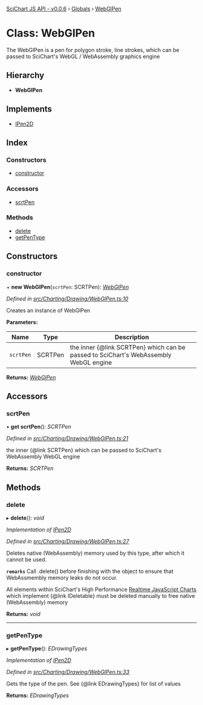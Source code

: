 [SciChart JS API - v0.0.6](../README.md) › [Globals](../globals.md) › [WebGlPen](webglpen.md)

# Class: WebGlPen

The WebGlPen is a pen for polygon stroke, line strokes, which can be passed to SciChart's WebGL / WebAssembly graphics engine

## Hierarchy

* **WebGlPen**

## Implements

* [IPen2D](../interfaces/ipen2d.md)

## Index

### Constructors

* [constructor](webglpen.md#constructor)

### Accessors

* [scrtPen](webglpen.md#scrtpen)

### Methods

* [delete](webglpen.md#delete)
* [getPenType](webglpen.md#getpentype)

## Constructors

###  constructor

\+ **new WebGlPen**(`scrtPen`: SCRTPen): *[WebGlPen](webglpen.md)*

*Defined in [src/Charting/Drawing/WebGlPen.ts:10](https://github.com/ABTSoftware/SciChart.Dev/blob/34ff3115c2/Web/src/SciChart/src/Charting/Drawing/WebGlPen.ts#L10)*

Creates an instance of WebGlPen

**Parameters:**

Name | Type | Description |
------ | ------ | ------ |
`scrtPen` | SCRTPen | the inner {@link SCRTPen} which can be passed to SciChart's WebAssembly WebGL engine  |

**Returns:** *[WebGlPen](webglpen.md)*

## Accessors

###  scrtPen

• **get scrtPen**(): *SCRTPen*

*Defined in [src/Charting/Drawing/WebGlPen.ts:21](https://github.com/ABTSoftware/SciChart.Dev/blob/34ff3115c2/Web/src/SciChart/src/Charting/Drawing/WebGlPen.ts#L21)*

the inner {@link SCRTPen} which can be passed to SciChart's WebAssembly WebGL engine

**Returns:** *SCRTPen*

## Methods

###  delete

▸ **delete**(): *void*

*Implementation of [IPen2D](../interfaces/ipen2d.md)*

*Defined in [src/Charting/Drawing/WebGlPen.ts:27](https://github.com/ABTSoftware/SciChart.Dev/blob/34ff3115c2/Web/src/SciChart/src/Charting/Drawing/WebGlPen.ts#L27)*

Deletes native (WebAssembly) memory used by this type, after which it cannot be used.

**`remarks`** 
Call .delete() before finishing with the object to ensure that WebAssmembly memory leaks do
not occur.

All elements within SciChart's High Performance
[Realtime JavaScript Charts](https://www.scichart.com/javascript-chart-features) which implement
{@link IDeletable} must be deleted manually to free native (WebAssembly) memory

**Returns:** *void*

___

###  getPenType

▸ **getPenType**(): *EDrawingTypes*

*Implementation of [IPen2D](../interfaces/ipen2d.md)*

*Defined in [src/Charting/Drawing/WebGlPen.ts:33](https://github.com/ABTSoftware/SciChart.Dev/blob/34ff3115c2/Web/src/SciChart/src/Charting/Drawing/WebGlPen.ts#L33)*

Gets the type of the pen. See {@link EDrawingTypes} for list of values

**Returns:** *EDrawingTypes*
